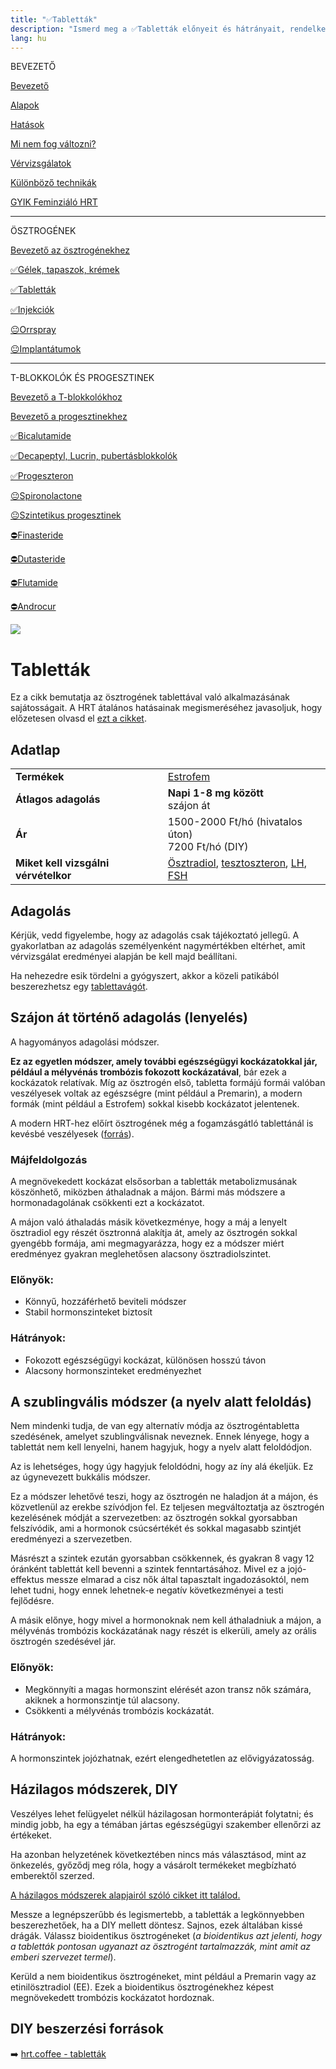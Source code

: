 ```yaml
---
title: "✅Tabletták"
description: "Ismerd meg a ✅Tabletták előnyeit és hátrányait, rendelkezésre álló alternatívákkal és adagolási útmutatókkal."
lang: hu
---
```


<div class="floating-columns">

<div class="floating-bar">

BEVEZETŐ

[Bevezető](/#/entry?id=feminizalo-hormonterapia)

[Alapok](/#/entry?id=feminizalo-hormonterapia-alapok)

[Hatások](/#/entry?id=feminizalo-hormonterapia-hatasok)

[Mi nem fog változni?](/#/entry?id=hormonterapia-mi-nem-fog-valtozni)

[Vérvizsgálatok](/#/entry?id=feminizalo-hormonterapia-vervizsgalatok)

[Különböző technikák](/#/entry?id=feminizalo-hormonterapia-technikak)

[GYIK Feminziáló HRT](/#/entry?id=feminizalo-hormonterapia-gyik)

<hr />

ÖSZTROGÉNEK

[Bevezető az ösztrogénekhez](/#/entry?id=osztrogenek)

[✅Gélek, tapaszok, krémek](/#/entry?id=feminizalo-gelek-tapaszok-kremek)

[✅Tabletták](/#/entry?id=feminizalo-tablettak)

[✅Injekciók](/#/entry?id=feminizalo-injekciok)

[😐Orrspray](/#/entry?id=orrspray)

[😐Implantátumok](/#/entry?id=implantatumok)

<hr />

T-BLOKKOLÓK ÉS PROGESZTINEK

[Bevezető a T-blokkolókhoz](/#/entry?id=t-blokkolok)

[Bevezető a progesztinekhez](/#/entry?id=progesztinek)

[✅Bicalutamide](/#/entry?id=bicalutamide)

[✅Decapeptyl, Lucrin, pubertásblokkolók](/#/entry?id=decapeptyl)

[✅Progeszteron](/#/entry?id=progeszteron)

[😐Spironolactone](/#/entry?id=spironolactone)

[😐Szintetikus progesztinek](/#/entry?id=szintetikus-progesztinek)

[⛔Finasteride](/#/entry?id=finasteride)

[⛔Dutasteride](/#/entry?id=dutasteride)

[⛔Flutamide](/#/entry?id=flutamide)

[⛔Androcur](/#/entry?id=androcur)

</div>

<div class="wiki-content">

<div class="header-image"><img src="assets/images/undraw_medical_care.svg" /></div>

# Tabletták

<div class="infobox info">

Ez a cikk bemutatja az ösztrogének tablettával való alkalmazásának sajátosságait. A HRT átalános hatásainak megismeréséhez javasoljuk, hogy előzetesen olvasd el [ezt a cikket](/#/entry?id=feminizalo-hormonterapia-hatasok).

</div>


## Adatlap

<table>
    <tbody>
        <tr>
            <td><b>Termékek</b></td>
            <td>
                <a href="https://www.hazipatika.com/gyogyszerkereso/termek/estrofem_2_mg_filmtabletta/592">Estrofem</a>
            </td>
        </tr>
        <tr>
            <td><b>Átlagos adagolás</b></td>
            <td><b>Napi 1-8 mg között</b><br />szájon át</td>
        </tr>
        <tr>
            <td><b>Ár</b></td>
            <td>1500-2000 Ft/hó (hivatalos úton)<br />7200 Ft/hó (DIY)</td>
        </tr>
        <tr>
            <td><b>Miket kell vizsgálni vérvételkor</b></td>
            <td>
                <a href="https://hu.wikipedia.org/wiki/%C3%96sztradiol">Ösztradiol</a>,
                <a href="https://hu.wikipedia.org/wiki/Tesztoszteron">tesztoszteron</a>,
                <a href="https://hu.wikipedia.org/wiki/Luteiniz%C3%A1l%C3%B3_hormon">LH</a>,
                <a href="https://hu.wikipedia.org/wiki/Follikuluszstimul%C3%A1l%C3%B3_hormon">FSH</a>
            </td>
        </tr>
    </tbody>
</table>

## Adagolás

Kérjük, vedd figyelembe, hogy az adagolás csak tájékoztató jellegű. A gyakorlatban az adagolás személyenként nagymértékben eltérhet, amit vérvizsgálat eredményei alapján be kell majd beállítani.

Ha nehezedre esik tördelni a gyógyszert, akkor a közeli patikából beszerezhetsz egy [tablettavágót](https://benu.hu/shop/tablettavago-wolf-1x).

## Szájon át történő adagolás (lenyelés)

A hagyományos adagolási módszer.

**Ez az egyetlen módszer, amely további egészségügyi kockázatokkal jár, például a mélyvénás trombózis fokozott kockázatával**, bár ezek a kockázatok relatívak. Míg az ösztrogén első, tabletta formájú formái valóban veszélyesek voltak az egészségre (mint például a Premarin), a modern formák (mint például a Estrofem) sokkal kisebb kockázatot jelentenek.

A modern HRT-hez előírt ösztrogének még a fogamzásgátló tablettánál is kevésbé veszélyesek ([forrás](https://en.wikipedia.org/wiki/Template:Risk_of_venous_thromboembolism_with_hormone_therapy_and_birth_control_pills_(QResearch/CPRD))).

### Májfeldolgozás

A megnövekedett kockázat elsősorban a tabletták metabolizmusának köszönhető, miközben áthaladnak a májon. Bármi más módszere a hormonadagolának csökkenti ezt a kockázatot.

A májon való áthaladás másik következménye, hogy a máj a lenyelt ösztradiol egy részét ösztronná alakítja át, amely az ösztrogén sokkal gyengébb formája, ami megmagyarázza, hogy ez a módszer miért eredményez gyakran meglehetősen alacsony ösztradiolszintet.

### Előnyök:

* Könnyű, hozzáférhető beviteli módszer
* Stabil hormonszinteket biztosít

### Hátrányok:

* Fokozott egészségügyi kockázat, különösen hosszú távon
* Alacsony hormonszinteket eredményezhet

## A szublingvális módszer (a nyelv alatt feloldás)

Nem mindenki tudja, de van egy alternatív módja az ösztrogéntabletta szedésének, amelyet szublingválisnak neveznek. Ennek lényege, hogy a tablettát nem kell lenyelni, hanem hagyjuk, hogy a nyelv alatt feloldódjon.

Az is lehetséges, hogy úgy hagyjuk feloldódni, hogy az íny alá ékeljük. Ez az úgynevezett bukkális módszer.

Ez a módszer lehetővé teszi, hogy az ösztrogén ne haladjon át a májon, és közvetlenül az erekbe szívódjon fel. Ez teljesen megváltoztatja az ösztrogén kezelésének módját a szervezetben: az ösztrogén sokkal gyorsabban felszívódik, ami a hormonok csúcsértékét és sokkal magasabb szintjét eredményezi a szervezetben.

Másrészt a szintek ezután gyorsabban csökkennek, és gyakran 8 vagy 12 óránként tablettát kell bevenni a szintek fenntartásához. Mivel ez a jojó-effektus messze elmarad a cisz nők által tapasztalt ingadozásoktól, nem lehet tudni, hogy ennek lehetnek-e negatív következményei a testi fejlődésre.

A másik előnye, hogy mivel a hormonoknak nem kell áthaladniuk a májon, a mélyvénás trombózis kockázatának nagy részét is elkerüli, amely az orális ösztrogén szedésével jár.

### Előnyök:

* Megkönnyíti a magas hormonszint elérését azon transz nők számára, akiknek a hormonszintje túl alacsony.
* Csökkenti a mélyvénás trombózis kockázatát.

### Hátrányok:

A hormonszintek jojózhatnak, ezért elengedhetetlen az elővigyázatosság.

## Házilagos módszerek, DIY

<div class="infobox warning">
    
Veszélyes lehet felügyelet nélkül házilagosan hormonterápiát folytatni; és mindig jobb, ha egy a témában jártas egészségügyi szakember ellenőrzi az értékeket.

Ha azonban helyzetének következtében nincs más választásod, mint az önkezelés, győződj meg róla, hogy a vásárolt termékeket megbízható emberektől szerzed.

[A házilagos módszerek alapjairól szóló cikket itt találod.](/#/entry?id=hormonterapia-hazilagos-modszerek)

</div>

Messze a legnépszerűbb és legismertebb, a tabletták a legkönnyebben beszerezhetőek, ha a DIY mellett döntesz. Sajnos, ezek általában kissé drágák. Válassz bioidentikus ösztrogéneket (*a bioidentikus azt jelenti, hogy a tabletták pontosan ugyanazt az ösztrogént tartalmazzák, mint amit az emberi szervezet termel*).

Kerüld a nem bioidentikus ösztrogéneket, mint például a Premarin vagy az etinilösztradiol (EE). Ezek a bioidentikus ösztrogénekhez képest megnövekedett trombózis kockázatot hordoznak.

## DIY beszerzési források

➡️ [hrt.coffee - tabletták](https://hrt.coffee/pills/)

</div>
